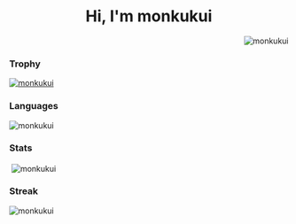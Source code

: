 
<h1 align="center">Hi, I'm monkukui</h1>
<p align="right"> <img src="https://komarev.com/ghpvc/?username=monkukui&label=Profile%20views&color=0e75b6&style=flat" alt="monkukui" /> </p>

### Trophy
<p align="left"> <a href="https://github.com/ryo-ma/github-profile-trophy"><img src="https://github-profile-trophy.vercel.app/?username=monkukui" alt="monkukui" /></a> </p>

### Languages
<p><img  src="https://github-readme-stats.vercel.app/api/top-langs?username=monkukui&show_icons=true&locale=en&layout=compact" alt="monkukui" /></p>

### Stats
<p>&nbsp;<img align="center" src="https://github-readme-stats.vercel.app/api?username=monkukui&show_icons=true&locale=en" alt="monkukui" /></p>

### Streak
<p><img align="center" src="https://github-readme-streak-stats.herokuapp.com/?user=monkukui&" alt="monkukui" /></p>


<!-- ## [GitHub Status](./default/README.md)
[![](https://raw.githubusercontent.com/monkukui/monkukui/main/profile-summary-card-output/default/0-profile-details.svg)](https://github.com/vn7n24fzkq/github-profile-summary-cards)
[![](https://raw.githubusercontent.com/monkukui/monkukui/main/profile-summary-card-output/default/1-repos-per-language.svg)](https://github.com/vn7n24fzkq/github-profile-summary-cards) [![](https://raw.githubusercontent.com/monkukui/monkukui/main/profile-summary-card-output/default/2-most-commit-language.svg)](https://github.com/vn7n24fzkq/github-profile-summary-cards)
[![](https://raw.githubusercontent.com/monkukui/monkukui/main/profile-summary-card-output/default/3-stats.svg)](https://github.com/vn7n24fzkq/github-profile-summary-cards) [![](https://raw.githubusercontent.com/monkukui/monkukui/main/profile-summary-card-output/default/4-productive-time.svg)](https://github.com/vn7n24fzkq/github-profile-summary-cards)
 -->


